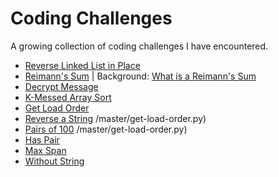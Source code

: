 # Coding Challenges

A growing collection of coding challenges I have encountered.

  - [Reverse Linked List in Place](https://github.com/njgupta23/Coding-Challenges/blob/master/rev-llist-in-place.py)
  - [Reimann's Sum](https://github.com/njgupta23/Coding-Challenges/blob/master/reimanns-sum.py) | Background: [What is a Reimann's Sum](https://en.wikipedia.org/wiki/Riemann_sum)
  - [Decrypt Message](https://github.com/njgupta23/Coding-Challenges/blob/master/decrypt-msg.py)
  - [K-Messed Array Sort](https://github.com/njgupta23/Coding-Challenges/blob/master/k-messed-array-sort.py)
  - [Get Load Order](https://github.com/njgupta23/Coding-Challenges/blob/master/get-load-order.py)
  - [Reverse a String](https://github.com/njgupta23/Coding-Challenges/blob/master/rev-str.py)
  /master/get-load-order.py)
  - [Pairs of 100](https://github.com/njgupta23/Coding-Challenges/blob/master/pairs-of-100.py)
  /master/get-load-order.py)
  - [Has Pair](https://github.com/njgupta23/Coding-Challenges/blob/master/has-pair.py)
  - [Max Span](https://github.com/njgupta23/Coding-Challenges/blob/master/max-span.py)
  - [Without String](https://github.com/njgupta23/Coding-Challenges/blob/master/without-str.py)
